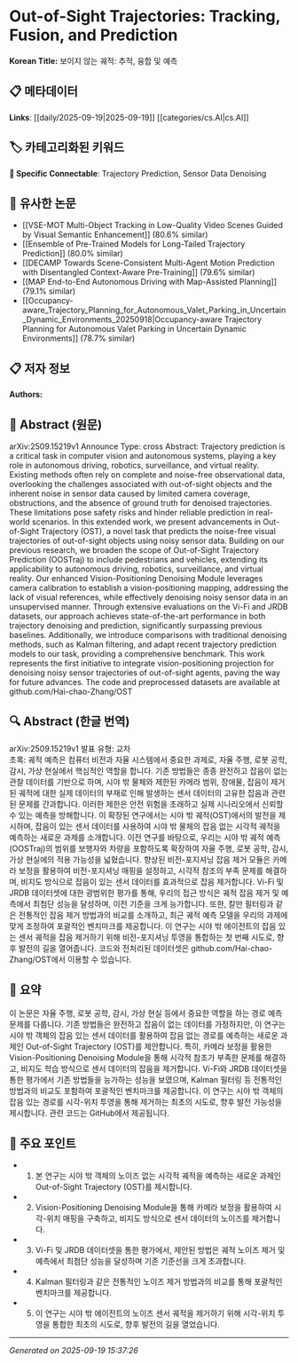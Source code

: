 
# Out-of-Sight Trajectories: Tracking, Fusion, and Prediction

**Korean Title:** 보이지 않는 궤적: 추적, 융합 및 예측

## 📋 메타데이터

**Links**: [[daily/2025-09-19|2025-09-19]] [[categories/cs.AI|cs.AI]]

## 🏷️ 카테고리화된 키워드
**🔗 Specific Connectable**: Trajectory Prediction, Sensor Data Denoising

## 🔗 유사한 논문
- [[VSE-MOT Multi-Object Tracking in Low-Quality Video Scenes Guided by Visual Semantic Enhancement]] (80.6% similar)
- [[Ensemble of Pre-Trained Models for Long-Tailed Trajectory Prediction]] (80.0% similar)
- [[DECAMP Towards Scene-Consistent Multi-Agent Motion Prediction with Disentangled Context-Aware Pre-Training]] (79.6% similar)
- [[MAP End-to-End Autonomous Driving with Map-Assisted Planning]] (79.1% similar)
- [[Occupancy-aware_Trajectory_Planning_for_Autonomous_Valet_Parking_in_Uncertain_Dynamic_Environments_20250918|Occupancy-aware Trajectory Planning for Autonomous Valet Parking in Uncertain Dynamic Environments]] (78.7% similar)

## 📋 저자 정보

**Authors:** 

## 📄 Abstract (원문)

arXiv:2509.15219v1 Announce Type: cross 
Abstract: Trajectory prediction is a critical task in computer vision and autonomous systems, playing a key role in autonomous driving, robotics, surveillance, and virtual reality. Existing methods often rely on complete and noise-free observational data, overlooking the challenges associated with out-of-sight objects and the inherent noise in sensor data caused by limited camera coverage, obstructions, and the absence of ground truth for denoised trajectories. These limitations pose safety risks and hinder reliable prediction in real-world scenarios. In this extended work, we present advancements in Out-of-Sight Trajectory (OST), a novel task that predicts the noise-free visual trajectories of out-of-sight objects using noisy sensor data. Building on our previous research, we broaden the scope of Out-of-Sight Trajectory Prediction (OOSTraj) to include pedestrians and vehicles, extending its applicability to autonomous driving, robotics, surveillance, and virtual reality. Our enhanced Vision-Positioning Denoising Module leverages camera calibration to establish a vision-positioning mapping, addressing the lack of visual references, while effectively denoising noisy sensor data in an unsupervised manner. Through extensive evaluations on the Vi-Fi and JRDB datasets, our approach achieves state-of-the-art performance in both trajectory denoising and prediction, significantly surpassing previous baselines. Additionally, we introduce comparisons with traditional denoising methods, such as Kalman filtering, and adapt recent trajectory prediction models to our task, providing a comprehensive benchmark. This work represents the first initiative to integrate vision-positioning projection for denoising noisy sensor trajectories of out-of-sight agents, paving the way for future advances. The code and preprocessed datasets are available at github.com/Hai-chao-Zhang/OST

## 🔍 Abstract (한글 번역)

arXiv:2509.15219v1 발표 유형: 교차  
초록: 궤적 예측은 컴퓨터 비전과 자율 시스템에서 중요한 과제로, 자율 주행, 로봇 공학, 감시, 가상 현실에서 핵심적인 역할을 합니다. 기존 방법들은 종종 완전하고 잡음이 없는 관찰 데이터를 기반으로 하며, 시야 밖 물체와 제한된 카메라 범위, 장애물, 잡음이 제거된 궤적에 대한 실제 데이터의 부재로 인해 발생하는 센서 데이터의 고유한 잡음과 관련된 문제를 간과합니다. 이러한 제한은 안전 위험을 초래하고 실제 시나리오에서 신뢰할 수 있는 예측을 방해합니다. 이 확장된 연구에서는 시야 밖 궤적(OST)에서의 발전을 제시하며, 잡음이 있는 센서 데이터를 사용하여 시야 밖 물체의 잡음 없는 시각적 궤적을 예측하는 새로운 과제를 소개합니다. 이전 연구를 바탕으로, 우리는 시야 밖 궤적 예측(OOSTraj)의 범위를 보행자와 차량을 포함하도록 확장하여 자율 주행, 로봇 공학, 감시, 가상 현실에의 적용 가능성을 넓혔습니다. 향상된 비전-포지셔닝 잡음 제거 모듈은 카메라 보정을 활용하여 비전-포지셔닝 매핑을 설정하고, 시각적 참조의 부족 문제를 해결하며, 비지도 방식으로 잡음이 있는 센서 데이터를 효과적으로 잡음 제거합니다. Vi-Fi 및 JRDB 데이터셋에 대한 광범위한 평가를 통해, 우리의 접근 방식은 궤적 잡음 제거 및 예측에서 최첨단 성능을 달성하며, 이전 기준을 크게 능가합니다. 또한, 칼만 필터링과 같은 전통적인 잡음 제거 방법과의 비교를 소개하고, 최근 궤적 예측 모델을 우리의 과제에 맞게 조정하여 포괄적인 벤치마크를 제공합니다. 이 연구는 시야 밖 에이전트의 잡음 있는 센서 궤적을 잡음 제거하기 위해 비전-포지셔닝 투영을 통합하는 첫 번째 시도로, 향후 발전의 길을 열어줍니다. 코드와 전처리된 데이터셋은 github.com/Hai-chao-Zhang/OST에서 이용할 수 있습니다.

## 📝 요약

이 논문은 자율 주행, 로봇 공학, 감시, 가상 현실 등에서 중요한 역할을 하는 경로 예측 문제를 다룹니다. 기존 방법들은 완전하고 잡음이 없는 데이터를 가정하지만, 이 연구는 시야 밖 객체의 잡음 있는 센서 데이터를 활용하여 잡음 없는 경로를 예측하는 새로운 과제인 Out-of-Sight Trajectory (OST)를 제안합니다. 특히, 카메라 보정을 활용한 Vision-Positioning Denoising Module을 통해 시각적 참조가 부족한 문제를 해결하고, 비지도 학습 방식으로 센서 데이터의 잡음을 제거합니다. Vi-Fi와 JRDB 데이터셋을 통한 평가에서 기존 방법들을 능가하는 성능을 보였으며, Kalman 필터링 등 전통적인 방법과의 비교도 포함하여 포괄적인 벤치마크를 제공합니다. 이 연구는 시야 밖 객체의 잡음 있는 경로를 시각-위치 투영을 통해 제거하는 최초의 시도로, 향후 발전 가능성을 제시합니다. 관련 코드는 GitHub에서 제공됩니다.

## 🎯 주요 포인트

- 1. 본 연구는 시야 밖 객체의 노이즈 없는 시각적 궤적을 예측하는 새로운 과제인 Out-of-Sight Trajectory (OST)를 제시합니다.

- 2. Vision-Positioning Denoising Module을 통해 카메라 보정을 활용하여 시각-위치 매핑을 구축하고, 비지도 방식으로 센서 데이터의 노이즈를 제거합니다.

- 3. Vi-Fi 및 JRDB 데이터셋을 통한 평가에서, 제안된 방법은 궤적 노이즈 제거 및 예측에서 최첨단 성능을 달성하며 기존 기준선을 크게 초과합니다.

- 4. Kalman 필터링과 같은 전통적인 노이즈 제거 방법과의 비교를 통해 포괄적인 벤치마크를 제공합니다.

- 5. 이 연구는 시야 밖 에이전트의 노이즈 센서 궤적을 제거하기 위해 시각-위치 투영을 통합한 최초의 시도로, 향후 발전의 길을 열었습니다.

---

*Generated on 2025-09-19 15:37:26*